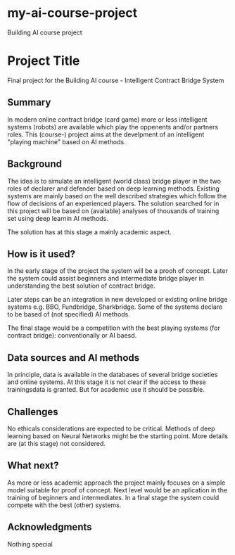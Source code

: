 # my-ai-course-project
Building AI course project 

# Project Title

Final project for the Building AI course - Intelligent Contract Bridge System

## Summary

In modern online contract bridge (card game) more or less intelligent systems (robots) are available which play the oppenents and/or partners roles. This (course-) project aims at the develpment of an intelligent "playing machine" based on AI methods.

## Background

The idea is to simulate an intelligent (world class) bridge player in the two roles of declarer and defender based on deep learning methods. 
Existing systems are mainly based on the well described strategies which follow the flow of decisions of an experienced players.
The solution searched for in this project will be based on (available) analyses of thousands of training set using deep learnin AI methods.

The solution has at this stage a mainly academic aspect. 

## How is it used?

In the early stage of the project the system will be a prooh of concept. Later the system could assist beginners and intermediate bridge player in understanding the best solution of contract bridge.

Later steps can be an integration in new developed or existing online bridge systems e.g. BBO, Fundbridge, Sharkbridge. Some of the systems declare to be based of (not specified) AI methods. 

The final stage would be a competition with the best playing systems (for contract bridge): conventionally or AI baesd.

## Data sources and AI methods
In principle, data is available in the databases of several bridge societies and online systems. At this stage it is not clear if the access to these trainingsdata is granted. But for academic use it should be possible.

## Challenges

No ethicals considerations are expected to be critical. 
Methods of deep learning based on Neural Networks might be the starting point. More details are (at this stage) not considered. 

## What next?

As more or less academic approach the project mainly focuses on a simple model suitable for proof of concept. 
Next level would be an aplication in the training of beginners and intermediates.
In a final stage the system could compete with the best (other) systems.

## Acknowledgments

Nothing special

